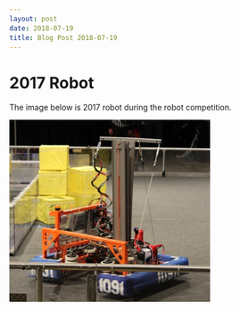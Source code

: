 ```yaml
---
layout: post
date: 2018-07-19
title: Blog Post 2018-07-19
---
```

# 2017 Robot

The image below is 2017 robot during the robot competition.

![Robot during 2017 robo-lympics](https://github.com/Team1091/websiteGen/blob/master/src/main/resources/images/Copy%20of%20IMG_0975.JPG?raw=true)

